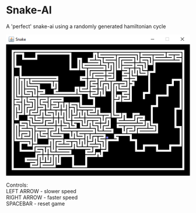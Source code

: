 # Snake-AI
A 'perfect' snake-ai using a randomly generated hamiltonian cycle

<img src="https://github.com/StylexTV/Snake-AI/blob/master/screenshot.png">

Controls:<br/>
LEFT ARROW - slower speed<br/>
RIGHT ARROW - faster speed<br/>
SPACEBAR - reset game
